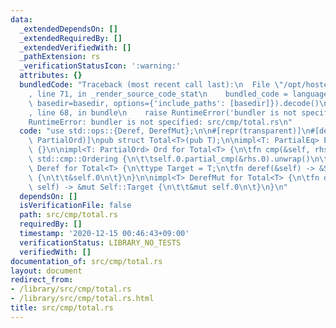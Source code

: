 ```yaml
---
data:
  _extendedDependsOn: []
  _extendedRequiredBy: []
  _extendedVerifiedWith: []
  _pathExtension: rs
  _verificationStatusIcon: ':warning:'
  attributes: {}
  bundledCode: "Traceback (most recent call last):\n  File \"/opt/hostedtoolcache/Python/3.9.1/x64/lib/python3.9/site-packages/onlinejudge_verify/documentation/build.py\"\
    , line 71, in _render_source_code_stat\n    bundled_code = language.bundle(stat.path,\
    \ basedir=basedir, options={'include_paths': [basedir]}).decode()\n  File \"/opt/hostedtoolcache/Python/3.9.1/x64/lib/python3.9/site-packages/onlinejudge_verify/languages/user_defined.py\"\
    , line 68, in bundle\n    raise RuntimeError('bundler is not specified: {}'.format(path.as_posix()))\n\
    RuntimeError: bundler is not specified: src/cmp/total.rs\n"
  code: "use std::ops::{Deref, DerefMut};\n\n#[repr(transparent)]\n#[derive(PartialEq,\
    \ PartialOrd)]\npub struct Total<T>(pub T);\n\nimpl<T: PartialEq> Eq for Total<T>\
    \ {}\n\nimpl<T: PartialOrd> Ord for Total<T> {\n\tfn cmp(&self, rhs: &Self) ->\
    \ std::cmp::Ordering {\n\t\tself.0.partial_cmp(&rhs.0).unwrap()\n\t}\n}\n\nimpl<T>\
    \ Deref for Total<T> {\n\ttype Target = T;\n\tfn deref(&self) -> &Self::Target\
    \ {\n\t\t&self.0\n\t}\n}\n\nimpl<T> DerefMut for Total<T> {\n\tfn deref_mut(&mut\
    \ self) -> &mut Self::Target {\n\t\t&mut self.0\n\t}\n}\n"
  dependsOn: []
  isVerificationFile: false
  path: src/cmp/total.rs
  requiredBy: []
  timestamp: '2020-12-15 00:46:43+09:00'
  verificationStatus: LIBRARY_NO_TESTS
  verifiedWith: []
documentation_of: src/cmp/total.rs
layout: document
redirect_from:
- /library/src/cmp/total.rs
- /library/src/cmp/total.rs.html
title: src/cmp/total.rs
---
```

